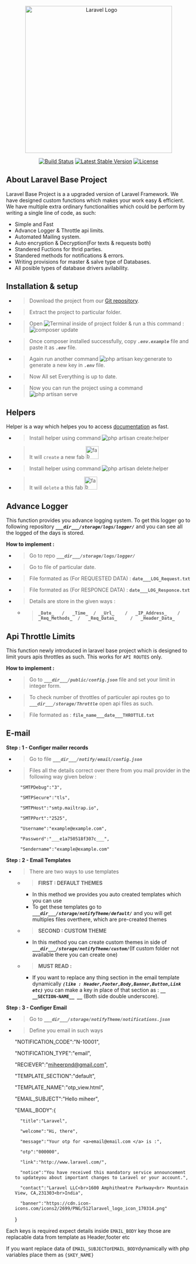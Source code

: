 <p align="center"><a href="https://laravel.com" target="_blank"><img src="https://raw.githubusercontent.com/laravel/art/master/logo-lockup/5%20SVG/2%20CMYK/1%20Full%20Color/laravel-logolockup-cmyk-red.svg" width="400" alt="Laravel Logo"></a></p>

<p align="center">
<a href="https://travis-ci.org/laravel/framework"><img src="https://travis-ci.org/laravel/framework.svg" alt="Build Status"></a>
<a href="https://packagist.org/packages/laravel/framework"><img src="https://img.shields.io/packagist/v/laravel/framework" alt="Latest Stable Version"></a>
<a href="https://packagist.org/packages/laravel/framework"><img src="https://img.shields.io/packagist/l/laravel/framework" alt="License"></a>
</p>

## About Laravel Base Project

Laravel Base Project is a a upgraded version of Laravel Framework. We have designed custom functions which makes your work easy & efficient. We have multiple extra ordinary functionalities which could be perform by writing a single line of code, as such:

- Simple and Fast
- Advance Logger & Throttle api limits.
- Automated Mailing system.
- Auto encryption & Decryption(For texts & requests both)
- Standered Fuctions for thrid parties.
- Standered methods for notifications & errors.
- Writing provisions for master & salve type of Databases.
- All posible types of database drivers avilability.

## Installation & setup

- > Download the project from our [Git repository](https://www.laravel.com/).
- > Extract the project to particular folder.
- > Open <img src="https://img.shields.io/badge/Terminal------blue" alt="Terminal"> inside of project folder & run a this command : <img src="https://img.shields.io/badge/composer%20update-%20-lightgrey" alt="composer update">
- > Once composer installed successfully, copy ***`.env.example`*** file and paste it as ***`.env`***  file.
- > Again run another command <img src="https://img.shields.io/badge/php%20artisan%20key%3Agenerate-%20-lightgrey" alt="php artisan key:generate"> to generate a new key in ***`.env`*** file.
- > Now All set Everything is up to date.
- > Now you can run the project using a command <img src="https://img.shields.io/badge/php%20artisan%20serve-%20-lightgrey" alt="php artisan serve">

## Helpers

Helper is a way which helpes you to access [documentation](https://miheer-mantra.gitbook.io/documentation/) as fast.
- > Install helper using command <img src="https://img.shields.io/badge/php%20artisan%20create%3Ahelper-%20-lightgrey" alt="php artisan create:helper">
- > It will `create` a new fab <img src="https://ourimagehosting.com/images/2022/10/01/image.png" alt="fab" width="35px" hieght="35px">
- > Install helper using command <img src="https://img.shields.io/badge/php%20artisan%20delete%3Ahelper-%20-lightgrey" alt="php artisan delete:helper">
- > It will `delete` a this  fab <img src="https://ourimagehosting.com/images/2022/10/01/image.png" alt="fab" width="35px" hieght="35px">

## Advance Logger

This function provides you advance logging system.
To get this logger go to following repository ***`___dir___/storage/logs/logger/`*** and you can see all the logged of the days is stored.

**How to implement :**
- >Go to repo ***`___dir___/storage/logs/logger/`*** 
- >Go to file of particular date.
- >File formated as (For REQUESTED DATA) : **`date___LOG_Request.txt`**
- >File formated as (For RESPONCE DATA) : **`date___LOG_Responce.txt`**
- >Details are store in the given ways : 
    - >**`_Date_   /   _Time_  /  _Url_    /   _IP_Address_    /    _Req_Methods_  /   _Req_Datas_     /   _Header_Data_`**

## Api Throttle Limits

This function newly introduced in laravel base project which is designed to limit yours apis throttles as such.
This works for `API ROUTES` only.

**How to implement :**
- >Go to ***`___dir___/public/config.json`***  file and set your limit in integer form.
- >To check number of throttles of particuler api routes go to ***`___dir___/storage/Throttle`*** open api files as such.
- >File formated as : **`file_name___date___THROTTLE.txt`**

## E-mail

**Step : 1 - Configer mailer records**
- >Go to file ***`___dir___/notify/email/config.json`***
- >Files all the details correct over there from you mail provider in the following way given below : 

    

        "SMTPDebug":"3",

        "SMTPSecure":"tls",

        "SMTPHost":"smtp.mailtrap.io",

        "SMTPPort":"2525",

        "Username":"example@example.com",

        "Password":"___e1a750518f307c___",

        "Sendername":"example@example.com"
    
    


**Step : 2 - Email Templates**
- > There are two ways to use templates
    - >**FIRST : DEFAULT THEMES**
        - In this method we provides you auto created templates which you can use
        - To get these templates go to ***`___dir___/storage/notifyTheme/default/`*** and you will get multiples files overthere, which are pre-created themes

    - >**SECOND : CUSTOM THEME**
        - In this method you can create custom themes in side of ***`___dir___/storage/notifyTheme/custom/`***(If custom folder not available there you can create one)

    - >**MUST READ :**
        - If you want to replace any thing section in the email template dynamically ***`(like : Header,Footer,Body,Banner,Button,Link etc)`*** you can make a key in place of that section as : **`__ __SECTION-NAME__ __`** (Both side double underscore).  

**Step : 3 - Configer Email**
- >Go to ***`___dir___/storage/notifyTheme/notifications.json`***
- >Define you email in such ways


    
    "NOTIFICATION_CODE":"N-10001",

    "NOTIFICATION_TYPE":"email",

    "RECIEVER":"miheerpnd@gmail.com",

    "TEMPLATE_SECTION":"default",

    "TEMPLATE_NAME":"otp_view.html",

    "EMAIL_SUBJECT":"Hello miheer",

    "EMAIL_BODY":{

        "title":"Laravel",

        "welcome":"Hi, there",

        "message":"Your otp for <a>email@email.com </a> is :",

        "otp":"000000",

        "link":"http://www.laravel.com/",

        "notice":"You have received this mandatory service announcement to updateyou about important changes to Laravel or your account.",

        "contact":"Laravel LLC<br>1600 Amphitheatre Parkway<br> Mountain View, CA,231303<br>India",

        "banner":"https://cdn.icon-icons.com/icons2/2699/PNG/512laravel_logo_icon_170314.png"

    }



Each keys is required expect details inside `EMAIL_BODY` key those are replacable data from template as Header,footer etc

If you want replace data of `EMAIL_SUBJECT`or`EMAIL_BODY`dynamically with php variables place them as `{$KEY_NAME}`